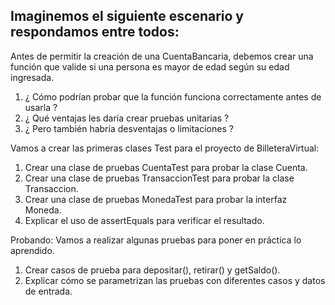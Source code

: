 ## Imaginemos el siguiente escenario y respondamos entre todos:

Antes de permitir la creación de una CuentaBancaria, debemos crear una función que valide si una persona es mayor de edad según su edad ingresada.

1. ¿ Cómo podrían probar que la función funciona correctamente antes de usarla ?
2. ¿ Qué ventajas les daría crear pruebas unitarias ?
3. ¿ Pero también habría desventajas o limitaciones ?

Vamos a crear las primeras clases Test para el proyecto de BilleteraVirtual:

1. Crear una clase de pruebas CuentaTest para probar la clase Cuenta.
2. Crear una clase de pruebas TransaccionTest para probar la clase
Transaccion.
3. Crear una clase de pruebas MonedaTest para probar la interfaz Moneda.
4. Explicar el uso de assertEquals para verificar el resultado.

Probando: Vamos a realizar algunas pruebas para poner en práctica lo aprendido.
1. Crear casos de prueba para depositar(), retirar() y getSaldo().
2. Explicar cómo se parametrizan las pruebas con diferentes casos y
datos de entrada.
